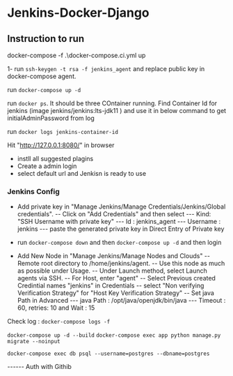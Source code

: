 # Jenkins-Docker-Django


## Instruction to run

docker-compose -f .\docker-compose.ci.yml up











1- run `ssh-keygen -t rsa -f jenkins_agent` and replace public key in docker-compose agent. 


run `docker-compose up -d`

run `docker ps`. It should be three COntainer running. 
Find Container Id for jenkins (image jenkins/jenkins:lts-jdk11 ) and use it in below command to get initialAdminPassword from log

run `docker logs jenkins-container-id`  

Hit "http://127.0.0.1:8080/" in browser 

- instll all suggested plagins 
- Create a admin login
- select default url and Jenkisn is ready to use

### Jenkins Config
- Add private key in "Manage Jenkins/Manage Credentials/Jenkins/Global credentials". 
-- Click on "Add Credentials" and then select 
--- Kind: "SSH Username with private key"
--- Id : jenkins_agent
--- Username : jenkins
--- paste the generated private key in Direct Entry of Private key

- run `docker-compose down` and then `docker-compose up -d` and then login 

- Add New Node in "Manage Jenkins/Manage Nodes and Clouds"
-- Remote root directory to /home/jenkins/agent.
-- Use this node as much as possible under Usage.
-- Under Launch method, select Launch agents via SSH.
-- For Host, enter "agent"
-- Select Previous created Credintial names "jenkins" in Credentials
-- select "Non verifying Verification Strategy" for "Host Key Verification Strategy"
-- Set java Path in Advanced
--- java Path : /opt/java/openjdk/bin/java 
--- Timeout : 60, retries: 10 and Wait : 15




Check log : `docker-compose logs -f`

`docker-compose up -d --build`
`docker-compose exec app python manage.py migrate --noinput`

`docker-compose exec db psql --username=postgres --dbname=postgres`



------ Auth with Githib